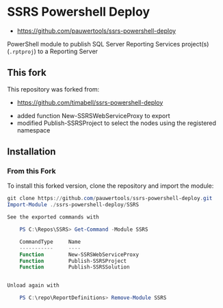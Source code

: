 # SSRS Powershell Deploy

* https://github.com/pauwertools/ssrs-powershell-deploy

PowerShell module to publish SQL Server Reporting Services project(s)
(`.rptproj`) to a Reporting Server



## This fork

This repository was forked from:
* https://github.com/timabell/ssrs-powershell-deploy

- added function New-SSRSWebServiceProxy to export
- modified Publish-SSRSProject to select the nodes using the registered namespace

## Installation

### From this Fork

To install this forked version, clone the repository and import the module:

```powershell
git clone https://github.com/pauwertools/ssrs-powershell-deploy.git
Import-Module ./ssrs-powershell-deploy/SSRS

See the exported commands with

	PS C:\Repos\SSRS> Get-Command -Module SSRS

	CommandType     Name                                               Version    Source
	-----------     ----                                               -------    ------
	Function        New-SSRSWebServiceProxy                            1.3.1.0    SSRS
	Function        Publish-SSRSProject                                1.3.1.0    SSRS
	Function        Publish-SSRSSolution                               1.3.1.0    SSRS


Unload again with

	PS C:\repo\ReportDefinitions> Remove-Module SSRS
